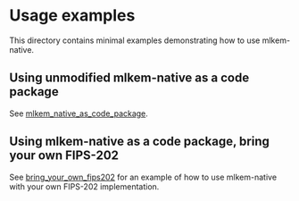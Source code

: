 [//]: # (SPDX-License-Identifier: CC-BY-4.0)

# Usage examples

This directory contains minimal examples demonstrating how to use mlkem-native.

## Using unmodified mlkem-native as a code package

See [mlkem_native_as_code_package](mlkem_native_as_code_package).

## Using mlkem-native as a code package, bring your own FIPS-202

See [bring_your_own_fips202](bring_your_own_fips202) for an example of how to use mlkem-native with your own FIPS-202
implementation.
